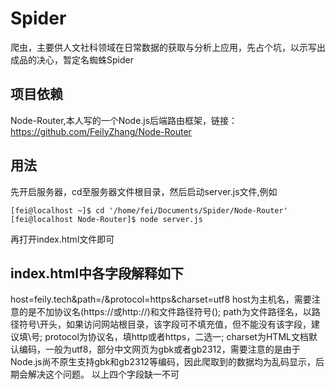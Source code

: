 # Spider
爬虫，主要供人文社科领域在日常数据的获取与分析上应用，先占个坑，以示写出成品的决心，暂定名蜘蛛Spider
## 项目依赖
Node-Router,本人写的一个Node.js后端路由框架，链接：https://github.com/FeilyZhang/Node-Router
## 用法
先开启服务器，cd至服务器文件根目录，然后启动server.js文件,例如
```
[fei@localhost ~]$ cd '/home/fei/Documents/Spider/Node-Router' 
[fei@localhost Node-Router]$ node server.js
```
再打开index.html文件即可
## index.html中各字段解释如下
host=feily.tech&path=/&protocol=https&charset=utf8
host为主机名，需要注意的是不加协议名(https://或http://)和文件路径符号(\);
path为文件路径名，以路径符号\开头，如果访问网站根目录，该字段可不填充值，但不能没有该字段，建议填\号;
protocol为协议名，填http或者https，二选一;
charset为HTML文档默认编码，一般为utf8，部分中文网页为gbk或者gb2312，需要注意的是由于Node.js尚不原生支持gbk和gb2312等编码，因此爬取到的数据均为乱码显示，后期会解决这个问题。
以上四个字段缺一不可
